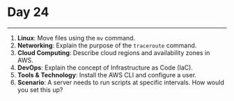 # Day 24

---

1. **Linux**: Move files using the `mv` command.
2. **Networking**: Explain the purpose of the `traceroute` command.
3. **Cloud Computing**: Describe cloud regions and availability zones in AWS.
4. **DevOps**: Explain the concept of Infrastructure as Code (IaC).
5. **Tools & Technology**: Install the AWS CLI and configure a user.
6. **Scenario**: A server needs to run scripts at specific intervals. How would you set this up?

